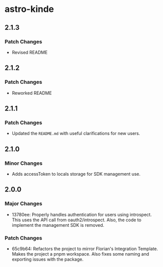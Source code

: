 # astro-kinde

## 2.1.3

### Patch Changes

- Revised README

## 2.1.2

### Patch Changes

- Reworked README

## 2.1.1

### Patch Changes

- Updated the `README.md` with useful clarifications for new users.

## 2.1.0

### Minor Changes

- Adds accessToken to locals storage for SDK management use.

## 2.0.0

### Major Changes

- 13780ee: Properly handles authentication for users using introspect. This uses the API call from oauth2/introspect. Also, the code to implement the management SDK is removed.

### Patch Changes

- 65c9b64: Refactors the project to mirror Florian's Integration Template. Makes the project a pnpm workspace. Also fixes some naming and exporting issues with the package.
